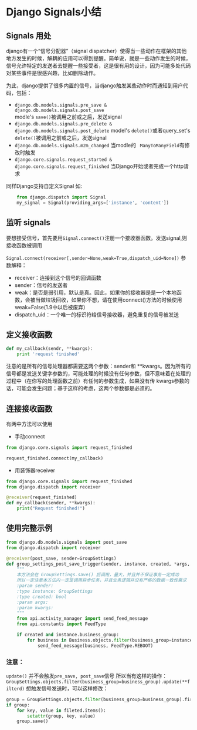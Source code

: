 # Django Signals小结


## Signals 用处

django有一个“信号分配器”（signal dispatcher）使得当一些动作在框架的其他地方发生的时候，解耦的应用可以得到提醒。简单说，就是一些动作发生的时候，信号允许特定的发送者去提醒一些接受者，这是很有用的设计，因为可能多处代码对某些事件是很感兴趣，比如删除动作。  

为此，django提供了很多内置的信号，当django触发某些动作时而通知到用户代码，包括：  

* `django.db.models.signals.pre_save & django.db.models.signals.post_save`  
	modle's `save()`被调用之前或之后，发送signal 
* `django.db.models.signals.pre_delete & django.db.models.signals.post_delete`
    model's `delete()`或者query_set's `delete()`被调用之前或之后，发送signal
* `django.db.models.signals.m2m_changed`
   当modle的 ` ManyToManyField`有修改时触发
* `django.core.signals.request_started & django.core.signals.request_finished`
 	当Django开始或者完成一个http请求  
 
 同样Django支持自定义Signal
 如:  

```python  
	from django.dispatch import Signal 
	my_signal = Signal(providing_args=['instance', 'content']) 
```

## 监听 signals
要想接受信号，首先要用`Signal.connect()`注册一个接收器函数。发送signal,则接收函数被调用

`Signal.connect(receiver[,sender=None,weak=True,dispatch_uid=None])` 
参数解释：

* receiver：连接到这个信号的回调函数
* sender：信号的发送者
* weak：是否是弱引用，默认是真。因此，如果你的接收器是是一个本地函数，会被当做垃圾回收，如果你不想，请在使用connect()方法的时候使用weak=False(1.9中以后被废弃）
* dispatch_uid：一个唯一的标识符给信号接收器，避免重复的信号被发送

## 定义接收函数

```python
def my_callback(sendr, **kwargs):
    print 'request finished'
```

注意的是所有的信号处理器都需要这两个参数：sender和 **kwargs。因为所有的信号都是发送关键字参数的，可能处理的时候没有任何参数，但不意味着在处理的过程中（在你写的处理函数之前）有任何的参数生成，如果没有传 kwargs参数的话，可能会发生问题；基于这样的考虑，这两个参数都是必须的。

## 连接接收函数
有两中方法可以使用

* 手动connect

```python
from django.core.signals import request_finished

request_finished.connect(my_callback)
```
* 用装饰器receiver

```python
from django.core.signals import request_finished
from django.dispatch import receiver

@receiver(request_finished)
def my_callback(sender, **kwargs):
    print("Request finished!")
```

## 使用完整示例

```python
from django.db.models.signals import post_save
from django.dispatch import receiver

@receiver(post_save, sender=GroupSettings)
def group_settings_post_save_trigger(sender, instance, created, *args, **kwargs):
    """
    本方法会在 GroupSettings.save() 后调用，量大，并且并不保证事务一定成功
    所以一定注意本方法内一定是调用异步任务，并且业务逻辑并没有严格的数据一致性需求
    :param sender:
    :type instance: GroupSettings
    :type created: bool
    :param args:
    :param kwargs:
    """
    from api.activity_manager import send_feed_message
    from api.constants import FeedType

    if created and instance.business_group:
        for business in Business.objects.filter(business_group=instance.business_group):
            send_feed_message(business, FeedType.REBOOT)
```

### 注意：
`update()` 并不会触发`pre_save, post_save`信号
所以当有这样的操作：
`GroupSettings.objects.filter(business_group=business_group).update(**filterd)`
想触发信号发送时，可以这样修改：

```python
group = GroupSettings.objects.filter(business_group=business_group).first()
if group:
    for key, value in fileted.items():
        setattr(group, key, value)
    group.save()
```

